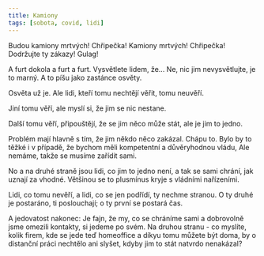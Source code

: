```yaml
---
title: Kamiony
tags: [sobota, covid, lidi]
---
```


Budou kamiony mrtvých! Chřipečka! Kamiony mrtvých! Chřipečka! Dodržujte ty zákazy! Gulag!

<!--more-->

A furt dokola a furt a furt. Vysvětlete lidem, že... Ne, nic jim nevysvětlujte, je to marný. A to píšu jako zastánce osvěty.

Osvěta už je. Ale lidi, kteří tomu nechtějí věřit, tomu neuvěří.

Jiní tomu věří, ale myslí si, že jim se nic nestane.

Další tomu věří, připouštějí, že se jim něco může stát, ale je jim to jedno.

Problém mají hlavně s tím, že jim někdo něco zakázal. Chápu to. Bylo by to těžké i v případě, že bychom měli kompetentní a důvěryhodnou vládu, Ale nemáme, takže se musíme zařídit sami.

No a na druhé straně jsou lidi, co jim to jedno není, a tak se sami chrání, jak uznají za vhodné. Většinou se to plusmínus kryje s vládními nařízeními.

Lidi, co tomu nevěří, a lidi, co se jen podřídí, ty nechme stranou. O ty druhé je postaráno, ti poslouchají; o ty první se postará čas.

A jedovatost nakonec: Je fajn, že my, co se chráníme sami a dobrovolně jsme omezili kontakty, si jedeme po svém. Na druhou stranu - co myslíte, kolik firem, kde se jede teď homeoffice a díkyu tomu můžete být doma, by o distanční práci nechtělo ani slyšet, kdyby jim to stát natvrdo nenakázal?